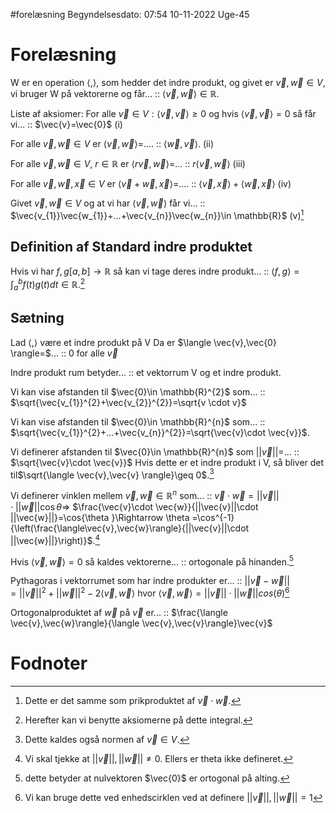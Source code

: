 #forelæsning 
Begyndelsesdato: 07:54   10-11-2022   Uge-45
# Forelæsning
W er en operation $\langle ,\rangle$, som hedder det indre produkt, og givet er $\vec{v},\vec{w}\in V$, vi bruger W på vektorerne og får... :: $\langle \vec{v},\vec{w}\rangle\in \mathbb{R}$.
<!--SR:!2022-12-24,26,290-->
Liste af aksiomer:
For alle $\vec{v}\in V:\langle \vec{v},\vec{v}\rangle\geq 0$ og hvis $\langle \vec{v},\vec{v}\rangle=0$ så får vi... :: $\vec{v}=\vec{0}$ (i)
<!--SR:!2023-04-20,121,321-->
For alle $\vec{v},\vec{w}\in V$ er $\langle \vec{v},\vec{w}\rangle=$.... :: $\langle \vec{w},\vec{v}\rangle$.  (ii)
<!--SR:!2023-02-24,81,310-->
For alle $\vec{v},\vec{w}\in V$, $r \in \mathbb{R}$ er $\langle r \vec{v},\vec{w}\rangle=$... :: $r\langle \vec{v},\vec{w}\rangle$ (iii)
<!--SR:!2023-02-28,85,317-->
For alle $\vec{v},\vec{w},\vec{x}\in V$ er $\langle \vec{v}+\vec{w},\vec{x}\rangle=$.... :: $\langle \vec{v},\vec{x}\rangle+\langle \vec{w},\vec{x}\rangle$ (iv)
<!--SR:!2023-01-31,61,310-->
Givet $\vec{v},\vec{w}\in V$ og at vi har $\langle \vec{v},\vec{w}\rangle$ får vi... :: $\vec{v_{1}}\vec{w_{1}}+...+\vec{v_{n}}\vec{w_{n}}\in \mathbb{R}$ (v)[^1]
<!--SR:!2023-02-24,81,317-->

## Definition af Standard indre produktet
Hvis vi har $f,g [a,b]\to \mathbb{R}$ så kan vi tage deres indre produkt... :: $\langle f,g\rangle=\int_{a}^{b} f(t)g(t)dt \in \mathbb{R}$.[^2]
<!--SR:!2023-04-10,111,297-->

## Sætning
Lad $\langle , \rangle$ være et indre produkt på V Da er $\langle \vec{v},\vec{0} \rangle=$... :: $0$ for alle $\vec{v}$
<!--SR:!2023-02-02,63,317-->
Indre produkt rum betyder... :: et vektorrum V og et indre produkt.
<!--SR:!2023-01-17,50,297-->
Vi kan vise afstanden til $\vec{0}\in \mathbb{R}^{2}$ som... :: $\sqrt{\vec{v_{1}}^{2}+\vec{v_{2}}^{2}}=\sqrt{v \cdot v}$
<!--SR:!2023-04-21,122,321-->
Vi kan vise afstanden til $\vec{0}\in \mathbb{R}^{n}$ som... :: $\sqrt{\vec{v_{1}}^{2}+...+\vec{v_{n}}^{2}}=\sqrt{\vec{v}\cdot \vec{v}}$.
<!--SR:!2023-02-28,85,325-->
Vi definerer afstanden til $\vec{0}\in \mathbb{R}^{n}$ som $||\vec{v}||=$... :: $\sqrt{\vec{v}\cdot \vec{v}}$ Hvis dette er et indre produkt i V, så bliver det til$\sqrt{\langle \vec{v},\vec{v} \rangle}\geq 0$.[^3]
<!--SR:!2023-02-22,79,310-->
Vi definerer vinklen mellem $\vec{v},\vec{w}\in \mathbb{R}^{n}$ som... :: $\vec{v}\cdot \vec{w}=||\vec{v}||\cdot ||\vec{w}||\cos{\theta }\Rightarrow$ $\frac{\vec{v}\cdot \vec{w}}{||\vec{v}||\cdot ||\vec{w}||}=\cos{\theta }\Rightarrow \theta =\cos^{-1}{\left(\frac{\langle\vec{v},\vec{w}\rangle}{||\vec{v}||\cdot ||\vec{w}||}\right)}$.[^4]
<!--SR:!2023-02-14,68,301-->
Hvis $\langle \vec{v},\vec{w}\rangle=0$ så kaldes vektorerne... :: ortogonale på hinanden.[^5]
<!--SR:!2023-03-27,95,310-->
Pythagoras i vektorrumet som har indre produkter er... :: $||\vec{v}-\vec{w}||=||\vec{v}||^{2}+||\vec{w}||^{2}-2\langle \vec{v},\vec{w}\rangle$ hvor $\langle \vec{v},\vec{w}\rangle =||\vec{v}||\cdot ||\vec{w}||cos(\theta )$[^6]
<!--SR:!2023-01-12,23,326-->

<!--SR:!2023-03-06,82,277-->

Ortogonalproduktet af $\vec{w}\text{ på }\vec{v}$ er... :: $\frac{\langle \vec{v},\vec{w}\rangle}{\langle \vec{v},\vec{v}\rangle}\vec{v}$
<!--SR:!2023-04-19,120,321-->

# Fodnoter
[^1]: Dette er det samme som prikproduktet af $\vec{v}\cdot \vec{w}$.
[^2]: Herefter kan vi benytte aksiomerne på dette integral.
[^3]: Dette kaldes også normen af $\vec{v}\in V$.
[^4]: Vi skal tjekke at $||\vec{v}||,||\vec{w}||\neq 0$. Ellers er theta ikke defineret.
[^5]: dette betyder at nulvektoren $\vec{0}$ er ortogonal på alting.
[^6]: Vi kan bruge dette ved enhedscirklen ved at definere $||\vec{v}||,||\vec{w}||=1$